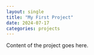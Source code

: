 ```yaml
---
layout: single
title: "My First Project"
date: 2024-07-17
categories: projects
---
```

Content of the project goes here.
